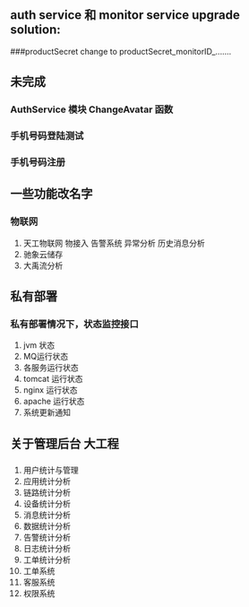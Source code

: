 
## auth service 和 monitor service upgrade solution:
###productSecret change to productSecret_monitorID_.......


## 未完成

### AuthService 模块 ChangeAvatar 函数

### 手机号码登陆测试
### 手机号码注册

## 一些功能改名字
### 物联网
1. 天工物联网
    物接入
    告警系统
    异常分析
    历史消息分析
1. 驰象云储存
1. 大禹流分析


## 私有部署
### 私有部署情况下，状态监控接口
1. jvm 状态
1. MQ运行状态
1. 各服务运行状态
1. tomcat 运行状态
1. nginx 运行状态
1. apache 运行状态
1. 系统更新通知



## 关于管理后台 大工程
### 
1. 用户统计与管理
1. 应用统计分析
1. 链路统计分析
1. 设备统计分析
1. 消息统计分析
1. 数据统计分析
1. 告警统计分析
1. 日志统计分析
1. 工单统计分析
1. 工单系统
1. 客服系统
1. 权限系统

    


